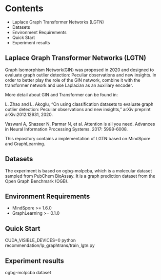 # Contents

- Laplace Graph Transformer Networks (LGTN)
- Datasets
- Environment Requirements
- Quick Start
- Experiment results

## Laplace Graph Transformer Networks (LGTN)

Graph Isomorphism Network(GIN) was proposed in 2020 and designed to  evaluate graph outlier detection: Peculiar observations and new insights. In order to better play the role of the GIN network, combine it with the transformer network and use Laplacian as an auxiliary encoder.

More detail about GIN and Transformer can be found in:

L. Zhao and L. Akoglu, “On using classification datasets to evaluate graph outlier detection: Peculiar observations and new insights,” arXiv preprint arXiv:2012.12931, 2020.

Vaswani A, Shazeer N, Parmar N, et al. Attention is all you need. Advances in Neural Information Processing Systems. 2017: 5998-6008.

This repository contains a implementation of LGTN based on MindSpore and GraphLearning.

## Datasets

The experiment is based on ogbg-molpcba, which is a molecular dataset sampled from PubChem BioAssay. It is a graph prediction dataset from the Open Graph Benchmark (OGB).

## Environment Requirements

- MindSpore >= 1.6.0
- GraphLearning >= 0.1.0

## Quick Start

CUDA_VISIBLE_DEVICES=0 python recommendation/lp_graphtrans/train_lgtn.py

## Experiment results

ogbg-molpcba dataset
